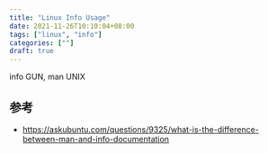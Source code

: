 ```yaml
---
title: "Linux Info Usage"
date: 2021-11-26T10:10:04+08:00
tags: ["linux", "info"]
categories: [""]
draft: true
---
```


info GUN, man UNIX

## 参考

- https://askubuntu.com/questions/9325/what-is-the-difference-between-man-and-info-documentation
